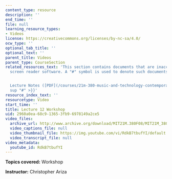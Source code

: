 ```yaml
---
content_type: resource
description: ''
end_time: ''
file: null
learning_resource_types:
- Videos
license: https://creativecommons.org/licenses/by-nc-sa/4.0/
ocw_type: ''
optional_tab_title: ''
optional_text: ''
parent_title: Videos
parent_type: CourseSection
related_resources_text: 'This section contains documents that are inaccessible to
  screen reader software. A "#" symbol is used to denote such documents.


  Lecture Notes ([PDF](/courses/21m-380-music-and-technology-contemporary-history-and-aesthetics-fall-2009/resources/mit21m_380f09_lec12)){{<
  sup "#" >}}'
resource_index_text: ''
resourcetype: Video
start_time: ''
title: Lecture 12 Workshop
uid: 2960a0ea-68c9-1365-3fb9-6978149a2ce5
video_files:
  archive_url: http://www.archive.org/download/MIT21M.380F08/MIT21M_380F09_lec12w_300k.mp4
  video_captions_file: null
  video_thumbnail_file: https://img.youtube.com/vi/RdkB7tbufYI/default.jpg
  video_transcript_file: null
video_metadata:
  youtube_id: RdkB7tbufYI
---
```


**Topics covered:** Workshop

**Instructor:** Christopher Ariza

